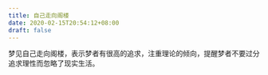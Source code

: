 ```yaml
---
title: 自己走向阁楼
date: 2020-02-15T20:54:12+08:00
draft: false
---
```


梦见自己走向阁楼，表示梦者有很高的追求，注重理论的倾向，提醒梦者不要过分追求理性而忽略了现实生活。